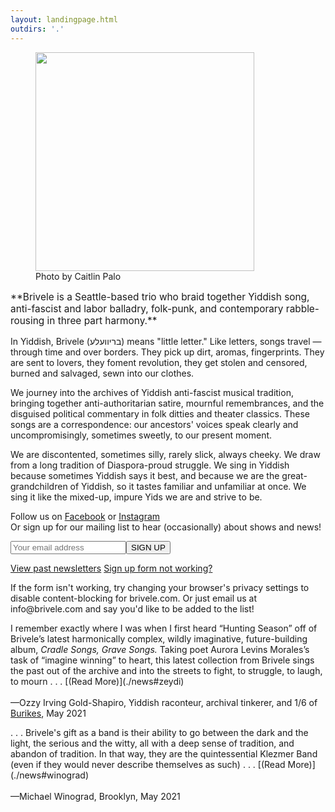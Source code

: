```yaml
---
layout: landingpage.html
outdirs: '.'
---
```

<!--<div><p class='follow' style='font-size:1.3em;'>Listen to our new EP, <i><a href='https://brivele.bandcamp.com/album/what-joy-is-yours'>What Joy is Yours</a></i> today.</p></div>-->
<div id='blurb' class='clearfix'>
<figure><img id='' src='../images/bandpix/lowfi/sketch3 small.png' width='350px'><figcaption>Photo by Caitlin Palo</figcaption></figure>
<p style='font-size:1.1em;'>**Brivele is a Seattle-based trio who braid together Yiddish song, anti-fascist and labor balladry, folk-punk, and contemporary rabble-rousing in three part harmony.**</p>
<p>In Yiddish, Brivele (בריוועלע) means "little letter." Like letters, songs travel — through time and over borders. They pick up dirt, aromas, fingerprints. They are sent to lovers, they foment revolution, they get stolen and censored, burned and salvaged, sewn into our clothes.</p>
<p>We journey into the archives of Yiddish anti-fascist musical tradition, bringing together anti-authoritarian satire, mournful remembrances, and the disguised political commentary in folk ditties and theater classics. These songs are a correspondence: our ancestors' voices speak clearly and uncompromisingly, sometimes sweetly, to our present moment.</p>
<p>We are discontented, sometimes silly, rarely slick, always cheeky. We draw from a long tradition of Diaspora-proud struggle. We sing in Yiddish because sometimes Yiddish says it best, and because we are the great-grandchildren of Yiddish, so it tastes familiar and unfamiliar at once.  We sing it like the mixed-up, impure Yids we are and strive to be.</p>
</div>

<!-- Begin Mailchimp Signup Form -->
<div id='mailinglistsignup'>
<link href="//cdn-images.mailchimp.com/embedcode/classic-10_7.css" rel="stylesheet" type="text/css">
<div id="mc_anchor"></div>
<div id="mc_embed_signup">
<form action="https://brivele.us19.list-manage.com/subscribe/post?u=0eba332778a4c9bc308cd72b1&amp;id=cb8f6ec040" method="post" id="mc-embedded-subscribe-form" name="mc-embedded-subscribe-form" class="validate" target="_blank" novalidate>
<div id="mc_embed_signup_scroll">
<p class='follow'>Follow us on <a href='https://www.facebook.com/brivele/'>Facebook</a> or <a href='https://www.instagram.com/brivelemusic/'>Instagram</a><br/>Or sign up for our mailing list to hear (occasionally) about shows and news!</p>
<div class="mc-field-group">
<input type="email" value="" name="EMAIL" class="required email" id="mce-EMAIL" placeholder="Your email address"><input type="submit" value="SIGN UP" name="subscribe" id="mc-embedded-subscribe" class="button">
<p class='signupdetails'><!--<a href="https://us19.campaign-archive.com/home/?u=0eba332778a4c9bc308cd72b1&id=cb8f6ec040" title="View past emails">View past newsletters</a>-->
<a href="./archive" title="View past emails">View past newsletters</a>
<a id='showhelpsignup' href='javascript:;'>Sign up form not working?</a><div id='helpsignup'>If the form isn't working, try changing your browser's privacy settings to disable content-blocking for brivele.com. Or just email us at info@brivele.com and say you'd like to be added to the list!</div>
</p>
	<div id="mce-responses" class="clear">
		<div class="response" id="mce-error-response" style="display:none"></div>
		<div class="response" id="mce-success-response" style="display:none"></div>
	<script type='text/javascript' src='//s3.amazonaws.com/downloads.mailchimp.com/js/mc-validate.js'></script>
	<script type='text/javascript' src='../js/mailchimpscript.js'></script>
	</div>    <!-- real people should not fill this in and expect good things - do not remove this or risk form bot signups-->
    <div style="position: absolute; left: -5000px;" aria-hidden="true">
    <input type="text" name="b_0eba332778a4c9bc308cd72b1_cb8f6ec040" tabindex="-1" value="">
    </div>
</div>
</div>
</form>
</div>
</div><!--End mc_embed_signup-->
<div class='reviews'>
<p>
I remember exactly where I was when I first heard “Hunting Season” off of Brivele’s latest harmonically complex, wildly imaginative, future-building album, <em>Cradle Songs, Grave Songs.</em> Taking poet Aurora Levins Morales’s task of “imagine winning” to heart, this latest collection from Brivele sings the past out of the archive and into the streets to fight, to struggle, to laugh, to mourn . . . [(Read More)](./news#zeydi)<br/><br/>
<span class='reviewer'>&mdash;Ozzy Irving Gold-Shapiro, Yiddish raconteur, archival tinkerer, and 1/6 of <a href='https://www.burikes.com/'>Burikes</a>, May 2021</span>
</p>
<!--<p>. . . these people are intent on creating a body of work that will stand as an important part of the story of the long line of Jews, going back to the Bund and beyond, who made and make anti-capitalist, anti-patriarchy, anti-white supremacy, anti-Zionist, anti-boring new culture, culture that brings people together and warms them, to make them feel less alone when things are tough . . . [(Read More)](./news#geoff2)<br/><br/>
<span class='reviewer'>&mdash;Geoff Berner, singer/songwriter/novelist</span>
</p>-->
<p>
. . . Brivele's gift as a band is their ability to go between the dark and the light, the serious and the witty, all with a deep sense of tradition, and abandon of tradition.  In that way, they are the quintessential Klezmer Band (even if they would never describe themselves as such) . . . [(Read More)](./news#winograd)<br/><br/> 
<span class='reviewer'>&mdash;Michael Winograd, Brooklyn, May 2021</span>
</p>
<!--<p>
I am so grateful to Brivele for creating this sonic storehouse of treasure . . . [(Read More)](./news#jenny)<br/><br/>
<span class='reviewer'>&mdash;Jenny Romaine</span>
</p>-->
</div>
